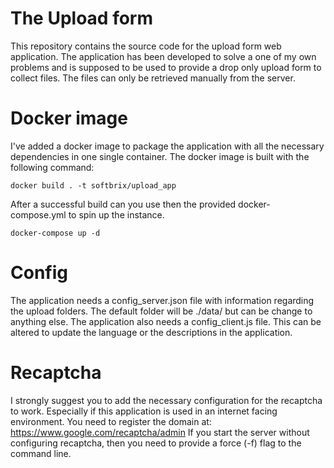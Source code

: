 # The Upload form
This repository contains the source code for the upload form web application.
The application has been developed to solve a one of my own problems and
is supposed to be used to provide a drop only upload form to collect files.
The files can only be retrieved manually from the server.

# Docker image
I've added a docker image to package the application with all the necessary
dependencies in one single container.
The docker image is built with the following command:

`` docker build . -t softbrix/upload_app ``

After a successful build can you use then the provided docker-compose.yml to spin up the instance.

`` docker-compose up -d ``

# Config
The application needs a config_server.json file with information regarding the
upload folders.
The default folder will be ./data/ but can be change to anything else.
The application also needs a config_client.js file. This can be altered to update
 the language or the descriptions in the application.

# Recaptcha
I strongly suggest you to add the necessary configuration for the recaptcha to work.
Especially if this application is used in an internet facing environment. You need to
register the domain at: https://www.google.com/recaptcha/admin
If you start the server without configuring recaptcha, then you need to provide a
force (-f) flag to the command line.
